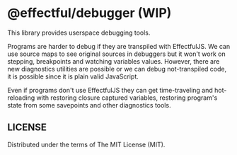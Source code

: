# @effectful/debugger (WIP)

This library provides userspace debugging tools.

Programs are harder to debug if they are transpiled with
EffectfulJS. We can use source maps to see original sources in
debuggers but it won't work on stepping, breakpoints and watching
variables values. However, there are new diagnostics utilities are
possible or we can debug not-transpiled code, it is possible since it
is plain valid JavaScript.

Even if programs don't use EffectfulJS they can get time-traveling and
hot-reloading with restoring closure captured variables, restoring
program's state from some savepoints and other diagnostics tools.


## LICENSE

Distributed under the terms of The MIT License (MIT).

